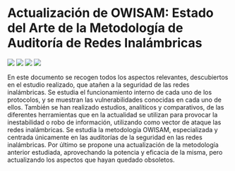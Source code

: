 # Actualización de OWISAM: Estado  del Arte de la Metodología de  Auditoría de Redes Inalámbricas

<div align="left">
  <img src="https://img.shields.io/badge/WPA-purple">
  <img src="https://img.shields.io/badge/Wifi-blue">
  <img src="https://img.shields.io/badge/Cibersecurity-red">
  <img src="https://img.shields.io/badge/OWISAM-orange">
</div>

En este documento se recogen todos los aspectos relevantes, descubiertos en el estudio
realizado, que atañen a la seguridad de las redes inalámbricas. Se estudia el funcionamiento interno de cada uno de los protocolos, y se muestran las vulnerabilidades conocidas en cada uno de ellos. También se han realizado estudios, analíticos y comparativos, de las diferentes herramientas que en la actualidad se utilizan para provocar la inestabilidad o robo de información, utilizando como vector de ataque las redes inalámbricas. Se estudia la metodología OWISAM, especializada y centrada únicamente en las auditorías de la seguridad en las redes inalámbricas. Por último se propone una actualización de la metodología anterior estudiada, aprovechando la potencia y eficacia de la misma, pero actualizando los aspectos que hayan quedado obsoletos.
